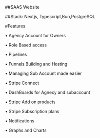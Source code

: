##SAAS Website

##Stack: Nextjs, Typescript,Bun,PostgreSQL

 #Features
 
• Agency Account for Owners

• Role Based access

• Pipelines

• Funnels Building and Hosting

• Managing Sub Account made easier

• Stripe Connect

• DashBoards for Agnecy and subaccount

• Stripe Add on products

• Stripe Subscription plans

• Notifications

• Graphs and Charts
